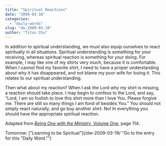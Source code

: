 ```yaml
---
title: "Spiritual Reactions"
date: "2009-03-18"
categories: 
  - "daily-words"
slug: "dw-2009-03-18"
author: "Titus Chu"
---
```


In addition to spiritual understanding, we must also equip ourselves to react spiritually in all situations. Spiritual understanding is something for your receiving, whereas spiritual reaction is something for your doing. For example, I may like one of my shirts very much, because it is comfortable. When I cannot find my favorite shirt, I need to have a proper understanding about why it has disappeared, and not blame my poor wife for losing it. This relates to our spiritual understanding.

Then what about my reaction? When I ask the Lord why my shirt is missing, a reaction should take place. I may begin to confess to the Lord, and say, “Lord, I am so foolish to love this shirt more than I love You. Please forgive me. There are still so many things I am fond of besides You.” You should not simply react naturally, and go buy another shirt. No! In everything you should have the appropriate spiritual reaction.

Adapted from [_Being One with the Ministry_, Volume One](/book-being-one-with-the-ministry-vol-1/ "Go to the entry for this book"), page 114.

Tomorrow: ["Learning to be Spiritual"](/dw-2009-03-19/ "Go to the entry for this "Daily Word."")
